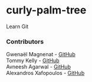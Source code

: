 # curly-palm-tree

Learn Git

### Contributors
Gwenaël Magnenat - [GitHub](https://github.com/gmagnenat)  
Tommy Kelly - [GitHub](https://github.com/TommmyKelly)  
Avneesh Agarwal - [GitHub](https://github.com/avneesh0612)   
Alexandros Xafopoulos - [GitHub](https://github.com/lxndroc)  
